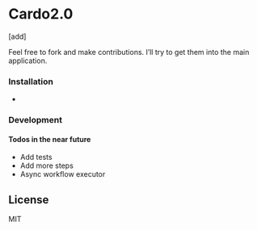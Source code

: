 # Cardo2.0

[add]

Feel free to fork and make contributions. I’ll try to get them into the main application.

### Installation

-

### Development

#### Todos in the near future

- Add tests
- Add more steps
- Async workflow executor

License
----

MIT
